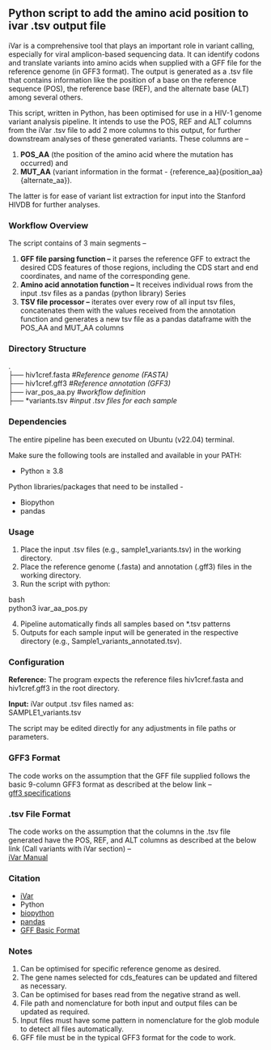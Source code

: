 ## Python script to add the amino acid position to ivar .tsv output file

iVar is a comprehensive tool that plays an important role in variant calling, especially for viral amplicon-based sequencing data. It can identify codons and translate variants into amino acids when supplied with a GFF file for the reference genome (in GFF3 format). The output is generated as a .tsv file that contains information like the position of a base on the reference sequence (POS), the reference base (REF), and the alternate base (ALT) among several others. 

This script, written in Python, has been optimised for use in a HIV-1 genome variant analysis pipeline. It intends to use the POS, REF and ALT columns from the iVar .tsv file to add 2 more columns to this output, for further downstream analyses of these generated variants. 
These columns are –   

1. **POS_AA** (the position of the amino acid where the mutation has occurred) and
2. **MUT_AA** (variant information in the format - {reference_aa}{position_aa}{alternate_aa}).

The latter is for ease of variant list extraction for input into the Stanford HIVDB for further analyses. 

### Workflow Overview

The script contains of 3 main segments –

1. **GFF file parsing function –** it parses the reference GFF to extract the desired CDS features of those regions, including the CDS start and end coordinates, and name of the corresponding gene.
2. **Amino acid annotation function –** It receives individual rows from the input .tsv files as a pandas (python library) Series
3. **TSV file processor –** iterates over every row of all input tsv files, concatenates them with the values received from the annotation function and generates a new tsv file as a pandas dataframe with the POS_AA and MUT_AA columns

### Directory Structure

.\
├── hiv1cref.fasta  *#Reference genome (FASTA)* \
├── hiv1cref.gff3 *#Reference annotation (GFF3)*\
├── ivar_pos_aa.py *#workflow definition*\
├── *variants.tsv *#input .tsv files for each sample*

### Dependencies

The entire pipeline has been executed on Ubuntu (v22.04) terminal.

Make sure the following tools are installed and available in your PATH:
- Python ≥ 3.8 

Python libraries/packages that need to be installed -
- Biopython 
- pandas

### Usage

1.	Place the input .tsv files (e.g., sample1_variants.tsv) in the working directory.
2.	Place the reference genome (.fasta) and annotation (.gff3) files in the working directory.
3.	Run the script with python:
   
bash\
python3 ivar_aa_pos.py

4.	Pipeline automatically finds all samples based on *.tsv patterns
5.	Outputs for each sample input will be generated in the respective directory (e.g., Sample1_variants_annotated.tsv).

### Configuration 

**Reference:** The program expects the reference files hiv1cref.fasta and hiv1cref.gff3 in the root directory.

**Input:** iVar output .tsv files named as: \
SAMPLE1_variants.tsv

The script may be edited directly for any adjustments in file paths or parameters.

### GFF3 Format

The code works on the assumption that the GFF file supplied follows the basic 9-column GFF3 format as described at the below link – \
[gff3 specifications](https://github.com/The-Sequence-Ontology/Specifications/blob/master/gff3.md)

### .tsv File Format

The code works on the assumption that the columns in the .tsv file generated have the POS, REF, and ALT columns as described at the below link (Call variants with iVar section) – \
[iVar Manual](https://andersen-lab.github.io/ivar/html/manualpage.html)

### Citation

- [iVar](https://rdcu.be/eDoXw) 
- Python
- [biopython](http://dx.doi.org/10.1093/bioinformatics/btp163) 
- [pandas](https://doi.org/10.5281/zenodo.3509134)
- [GFF Basic Format](https://www.ncbi.nlm.nih.gov/genbank/genomes_gff/#basicformat)

### Notes

1. Can be optimised for specific reference genome as desired.
2. The gene names selected for cds_features can be updated and filtered as necessary.
3. Can be optimised for bases read from the negative strand as well.
4. File path and nomenclature for both input and output files can be updated as required.
5. Input files must have some pattern in nomenclature for the glob module to detect all files automatically.
6. GFF file must be in the typical GFF3 format for the code to work.

